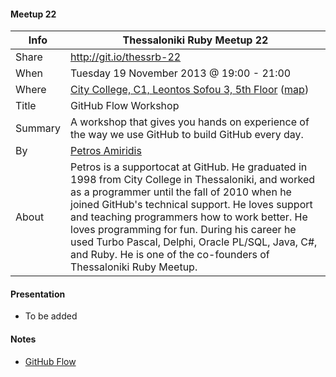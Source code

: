 #### Meetup 22

| Info         | Thessaloniki Ruby Meetup 22 |
| ------------ | --------------------------- |
| Share        | http://git.io/thessrb-22 |
| When         | Tuesday 19 November 2013 @ 19:00 - 21:00 |
| Where        | [City College, C1, Leontos Sofou 3, 5th Floor](http://tinyurl.com/ldpoy8s) ([map](http://goo.gl/maps/Qec7e)) |
| Title        | GitHub Flow Workshop |
| Summary      | A workshop that gives you hands on experience of the way we use GitHub to build GitHub every day. |
| By           | [Petros Amiridis](https://github.com/petros) |
| About        | Petros is a supportocat at GitHub. He graduated in 1998 from City College in Thessaloniki, and worked as a programmer until the fall of 2010 when he joined GitHub's technical support. He loves support and teaching programmers how to work better. He loves programming for fun. During his career he used Turbo Pascal, Delphi, Oracle PL/SQL, Java, C#, and Ruby. He is one of the co-founders of Thessaloniki Ruby Meetup. |

#### Presentation

* To be added

#### Notes

* [GitHub Flow](http://scottchacon.com/2011/08/31/github-flow.html)
